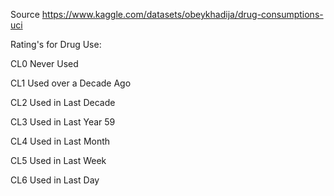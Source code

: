 Source https://www.kaggle.com/datasets/obeykhadija/drug-consumptions-uci


Rating's for Drug Use:

CL0 Never Used

CL1 Used over a Decade Ago

CL2 Used in Last Decade

CL3 Used in Last Year 59

CL4 Used in Last Month

CL5 Used in Last Week

CL6 Used in Last Day